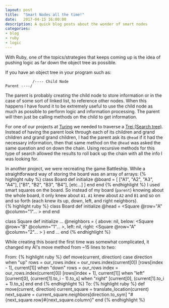 ```yaml
---
layout: post
title:  "Smart Nodes all the time!"
date:   2017-04-15 16:00:00
description: A quick blog posts about the wonder of smart nodes
categories:
- blog
- ruby
- logic
---
```


With Ruby, one of the topics/strategies that keeps coming up is the idea of pushing logic as far down the object tree as possible.

If you have an object tree in your program such as:
```
            /---- Child Node
Parent ----/
```
The parent is probably creating the child node to store information or in the case of some sort of linked list, to reference other nodes.  When this happens I have found it to be extremely useful to use the child node as much as possible to perform logic and information processing.  The parent will then just be calling methods on the child to get information.

For one of our projects at [Turing][turing] we needed to traverse a [Trei (Search tree)](https://en.wikipedia.org/wiki/Trie).  Instead of having the parent look through each of its children and grand children and grand grand children, I had the parent ask its `@head` if it had the necessary information, then that same method on the `@head` was asked the same question and on down the chain.  Using recursive methods for this type of search allowed the results to roll back up the chain with all the info I was looking for.

In another project, we were recreating the game Battleship.  While a straightforward way of storing the board was an array of arrays:
{% highlight ruby %}
class Board
  def initialize
    @board = [
      ["A1", "A2", "A3", "A4"],
      ["B1", "B2", "B3", "B4"],
      [etc...]
    ]
  end
end
{% endhighlight %}
I used smart squares on the board.  So instead of my board (`parent`) knowing about the whole board, it only knew about `A1`.  `A1` knew about `A2` and `B1` and so on and so forth (each knew its up, down, left, and right neighbors).  
{% highlight ruby %}
class Board
  def initialize
    @head = <Square @row="A" @column="1"... >
  end
end

class Square
  def initialize
    ...
    @neighbors = {
      above: nil,
      below: <Square @row="B" @column="1"... >,
      left: nil,
      right: <Square @row="A" @column="2"... >
    }
  end
  ...
end
{% endhighlight %}

While creating this board the first time was somewhat complicated, it changed my AI's move method from ~15 lines to two:

From:
{% highlight ruby %}
def move(current, direction)
  case direction
  when "up"
   rows = our_rows
   index = our_rows.index(current[0])
   [rows[index - 1], current[1]]
  when "down"
   rows = our_rows
   index = our_rows.index(current[0])
   [rows[index + 1], current[1]]
  when "left"
   [current[0], (current[1].to_i - 1).to_s]
  when "right"
   [current[0], (current[1].to_i + 1).to_s]
  end
end
{% endhighlight %}
To:
{% highlight ruby %}
def move(current, direction)
  current_square = translate_location(current)
  next_square = current_square.neighbors[direction.to_sym]
  "#{next_square.row}#{next_square.column}"
end
{% endhighlight %}

[turing]: https://www.turing.io/
